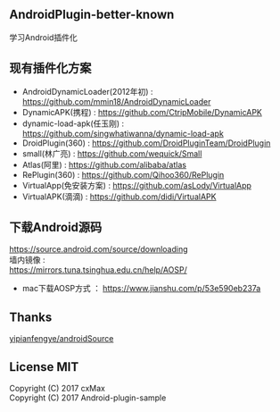 ## AndroidPlugin-better-known
学习Android插件化

## 现有插件化方案
* AndroidDynamicLoader(2012年初) : https://github.com/mmin18/AndroidDynamicLoader
* DynamicAPK(携程) : https://github.com/CtripMobile/DynamicAPK
* dynamic-load-apk(任玉刚) : https://github.com/singwhatiwanna/dynamic-load-apk
* DroidPlugin(360) : https://github.com/DroidPluginTeam/DroidPlugin  
* small(林广亮) : https://github.com/wequick/Small
* Atlas(阿里) : https://github.com/alibaba/atlas 
* RePlugin(360) : https://github.com/Qihoo360/RePlugin
* VirtualApp(免安装方案) : https://github.com/asLody/VirtualApp  
* VirtualAPK(滴滴) : https://github.com/didi/VirtualAPK  

## 下载Android源码
https://source.android.com/source/downloading  
墙内镜像 :  
https://mirrors.tuna.tsinghua.edu.cn/help/AOSP/  

* mac下载AOSP方式 ： https://www.jianshu.com/p/53e590eb237a

## Thanks
[yipianfengye/androidSource](https://github.com/yipianfengye/androidSource)

## License MIT
 Copyright (C) 2017 cxMax  
 Copyright (C) 2017 Android-plugin-sample  
